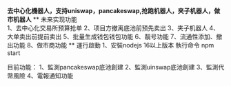 **去中心化機器人，支持uniswap，pancakeswap,抢跑机器人，夹子机器人，做市机器人**
**
未来实现功能  
1、去中心化交易所预算抢单
2、项目方撤离底池前预先卖出
3、夹子机器人
4、大单卖出前提前卖出
5、批量生成钱包钱包功能
6、靓号功能
7、流通性添加、撤出功能
8、做市商功能
**
運行啟動
1、安裝nodejs 16以上版本
執行命令
npm start

目前功能：
1、監測pancakeswap底池創建
2、監測uinswap底池創建
3、監測代幣風險
4、電報通知功能
